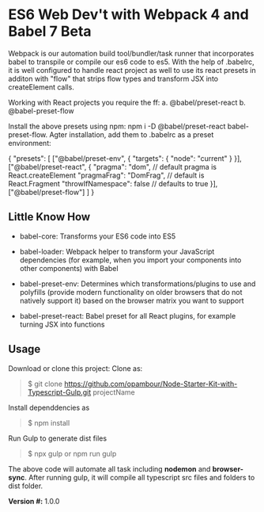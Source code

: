 # ES6 Web Dev't with Webpack 4 and Babel 7 Beta

Webpack is our automation build tool/bundler/task runner that incorporates babel to transpile or compile our es6 code to es5. With the help of .babelrc, it is well configured to handle react project as well to use its react presets in additon with "flow" that strips flow types and transform JSX into createElement calls.

Working with React projects you require the ff:
a. @babel/preset-react
b. @babel-preset-flow

Install the above presets using npm: npm i -D @babel/preset-react babel-preset-flow. Agter installation, add them to .babelrc as a preset environment:

{
    "presets": [
        ["@babel/preset-env", {
            "targets": {
                "node": "current"
            }
        }],
        ["@babel/preset-react", {
            "pragma": "dom", // default pragma is React.createElement
            "pragmaFrag": "DomFrag", // default is React.Fragment
            "throwIfNamespace": false // defaults to true
        }],
        ["@babel/preset-flow"]
    ]
}

## Little Know How

* babel-core: Transforms your ES6 code into ES5

* babel-loader: Webpack helper to transform your JavaScript dependencies (for example, when you import your 
  components into other components) with Babel

* babel-preset-env: Determines which transformations/plugins to use and polyfills (provide modern functionality on   older browsers that do not natively support it) based on the browser matrix you want to support

* babel-preset-react: Babel preset for all React plugins, for example turning JSX into functions

## Usage

Download or clone this project:
Clone as:
> $ git clone https://github.com/opambour/Node-Starter-Kit-with-Typescript-Gulp.git projectName

Install dependdencies as
> $ npm install

Run Gulp to generate dist files
> $ npx gulp or npm run gulp

The above code will automate all task including **nodemon** and **browser-sync**. After running gulp, it will compile all typescript src files and folders to dist folder.

**Version #:** 1.0.0